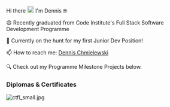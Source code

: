 <p>
  Hi there <img src="https://media.giphy.com/media/hvRJCLFzcasrR4ia7z/giphy.gif" width="18"> I'm Dennis 🤓
</p>

😄 Recently graduated from Code Institute's Full Stack Software Development Programme
   
🌱 Currently on the hunt for my first Junior Dev Position!

📫 How to reach me: <a href="https://www.linkedin.com/in/dennischmielewski/" target="_blank">Dennis Chmielewski</a>

🔍 Check out my Programme Milestone Projects below.


### Diplomas & Certificates


![ctfl_small.jpg](https://github.com/tetrapak-dev/tetrapak-dev/blob/main/ctfl_small.jpg)

<!--
**tetrapak-dev/tetrapak-dev** is a ✨ _special_ ✨ repository because its `README.md` (this file) appears on your GitHub profile.

Here are some ideas to get you started:

- 🔭 I’m currently working on ...

- 👯 I’m looking to collaborate on ...
- 🤔 I’m looking for help with ...
- 💬 Ask me about ...
- 📫 How to reach me: ...
- 😄 Pronouns: ...
- ⚡ Fun fact: ...
-->

